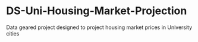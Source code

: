 # DS-Uni-Housing-Market-Projection
Data geared project designed to project housing market prices in University cities
